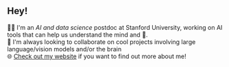 ## Hey!

:technologist: I'm an *AI and data science* postdoc at Stanford University, working on AI tools that can help us understand the mind and :brain:.\
🤝 I'm always looking to collaborate on cool projects involving large language/vision models and/or the brain\
:globe_with_meridians: [Check out my website](https://athms.me/) if you want to find out more about me!
